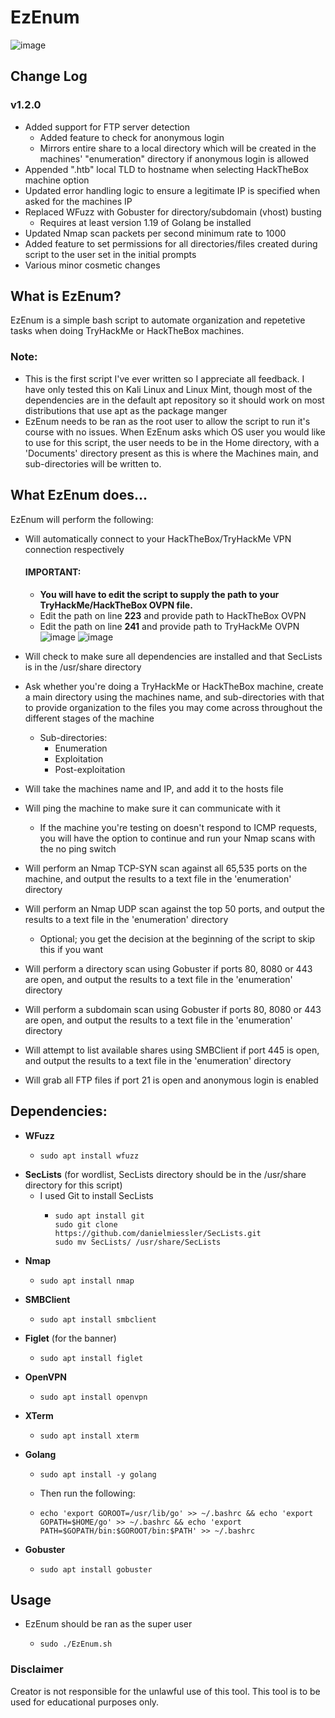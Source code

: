 # EzEnum 
 

![image](https://user-images.githubusercontent.com/98996357/227412427-8fe15ac0-f6ba-40dc-8614-cdbccc283669.png)


## Change Log
### v1.2.0
- Added support for FTP server detection
  - Added feature to check for anonymous login
  - Mirrors entire share to a local directory which will be created in the machines' "enumeration" directory if anonymous login is allowed
- Appended ".htb" local TLD to hostname when selecting HackTheBox machine option
- Updated error handling logic to ensure a legitimate IP is specified when asked for the machines IP
- Replaced WFuzz with Gobuster for directory/subdomain (vhost) busting
  - Requires at least version 1.19 of Golang be installed
- Updated Nmap scan packets per second minimum rate to 1000
- Added feature to set permissions for all directories/files created during script to the user set in the initial prompts
- Various minor cosmetic changes


 ## What is EzEnum?
 EzEnum is a simple bash script to automate organization and repetetive tasks when doing TryHackMe or HackTheBox machines.
 
 ### Note: 
 - This is the first script I've ever written so I appreciate all feedback. I have only tested this on Kali Linux and Linux Mint, though most of the dependencies are in the default apt repository so it should work on most distributions that use apt as the package manger
 - EzEnum needs to be ran as the root user to allow the script to run it's course with no issues. When EzEnum asks which OS user you would like to use for this script, the user needs to be in the Home directory, with a 'Documents' directory present as this is where the Machines main, and sub-directories will be written to. 
 
 
## What EzEnum does...
EzEnum will perform the following:
- Will automatically connect to your HackTheBox/TryHackMe VPN connection respectively
  #### IMPORTANT: 
   - **You will have to edit the script to supply the path to your TryHackMe/HackTheBox OVPN file.**
   - Edit the path on line **223** and provide path to HackTheBox OVPN
   - Edit the path on line **241** and provide path to TryHackMe OVPN                   
    ![image](https://user-images.githubusercontent.com/98996357/167472486-d592321c-fceb-422b-bdc2-8fbf26aec7e8.png)
    ![image](https://user-images.githubusercontent.com/98996357/167472557-d1824324-ab9e-441b-832a-0aa800d8e4cd.png)
- Will check to make sure all dependencies are installed and that SecLists is in the /usr/share directory
- Ask whether you're doing a TryHackMe or HackTheBox machine, create a main directory using the machines name, and sub-directories with that to provide organization to the files you may come across throughout the different stages of the machine
  - Sub-directories:
    - Enumeration
    - Exploitation
    - Post-exploitation

- Will take the machines name and IP, and add it to the hosts file
- Will ping the machine to make sure it can communicate with it
   - If the machine you're testing on doesn't respond to ICMP requests, you will have the option to continue and run your Nmap scans with the no ping switch 
- Will perform an Nmap TCP-SYN scan against all 65,535 ports on the machine, and output the results to a text file in the 'enumeration' directory
- Will perform an Nmap UDP scan against the top 50 ports, and output the results to a text file in the 'enumeration' directory
  - Optional; you get the decision at the beginning of the script to skip this if you want
- Will perform a directory scan using Gobuster if ports 80, 8080 or 443 are open, and output the results to a text file in the 'enumeration' directory
- Will perform a subdomain scan using Gobuster if ports 80, 8080 or 443 are open, and output the results to a text file in the 'enumeration' directory
- Will attempt to list available shares using SMBClient if port 445 is open, and output the results to a text file in the 'enumeration' directory
- Will grab all FTP files if port 21 is open and anonymous login is enabled




## Dependencies:
  - **WFuzz**
     -     sudo apt install wfuzz
  - **SecLists** (for wordlist, SecLists directory should be in the /usr/share directory for this script)
     - I used Git to install SecLists
        -     sudo apt install git
              sudo git clone https://github.com/danielmiessler/SecLists.git
              sudo mv SecLists/ /usr/share/SecLists   
  - **Nmap**
     -     sudo apt install nmap

  - **SMBClient**
     -     sudo apt install smbclient
 
  - **Figlet** (for the banner)
    -     sudo apt install figlet

  - **OpenVPN** 
    -     sudo apt install openvpn
   
  - **XTerm** 
    -     sudo apt install xterm

  - **Golang**
    -     sudo apt install -y golang 
    - Then run the following: 
    -     echo 'export GOROOT=/usr/lib/go' >> ~/.bashrc && echo 'export GOPATH=$HOME/go' >> ~/.bashrc && echo 'export PATH=$GOPATH/bin:$GOROOT/bin:$PATH' >> ~/.bashrc
  - **Gobuster** 
    -     sudo apt install gobuster
## Usage
  - EzEnum should be ran as the super user
      -     sudo ./EzEnum.sh


### Disclaimer
Creator is not responsible for the unlawful use of this tool. This tool is to be used for educational purposes only.
